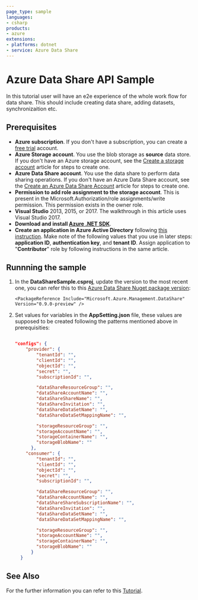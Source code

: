 ```yaml
---
page_type: sample
languages:
- csharp
products:
- azure
extensions:
- platforms: dotnet
- service: Azure Data Share
---
```


# Azure Data Share API Sample

<!-- 
Guidelines on README format: https://review.docs.microsoft.com/help/onboard/admin/samples/concepts/readme-template?branch=master

Guidance on onboarding samples to docs.microsoft.com/samples: https://review.docs.microsoft.com/help/onboard/admin/samples/process/onboarding?branch=master

Taxonomies for products and languages: https://review.docs.microsoft.com/new-hope/information-architecture/metadata/taxonomies?branch=master
-->

In this tutorial user will have an e2e experience of the whole work flow for data share. This should include creating data share, adding datasets, synchronizaition etc. 

## Prerequisites

* **Azure subscription**. If you don't have a subscription, you can create a [free trial](http://azure.microsoft.com/pricing/free-trial/) account.
* **Azure Storage account**. You use the blob storage as **source** data store. If you don't have an Azure storage account, see the [Create a storage account](../storage/common/storage-create-storage-account.md#create-a-storage-account) article for steps to create one.
* **Azure Data Share account**. You use the data share to perform data sharing operations. If you don't have an Azure Data Share account, see the [Create an Azure Data Share Account](https://docs.microsoft.com/en-us/azure/data-share/share-your-data) article for steps to create one.
* **Permission to add role assignment to the storage account**. This is present in the Microsoft.Authorization/role assignments/write permission. This permission exists in the owner role.
* **Visual Studio** 2013, 2015, or 2017. The walkthrough in this article uses Visual Studio 2017.
* **Download and install [Azure .NET SDK](http://azure.microsoft.com/downloads/)**.
* **Create an application in Azure Active Directory** following [this instruction](../azure-resource-manager/resource-group-create-service-principal-portal.md#create-an-azure-active-directory-application). Make note of the following values that you use in later steps: **application ID**, **authentication key**, and **tenant ID**. Assign application to "**Contributor**" role by following instructions in the same article.

## Runnning the sample

1. In the **DataShareSample.csproj**, update the version to the most recent one, you can refer this to this [Azure Data Share Nuget package version](https://www.nuget.org/packages/Microsoft.Azure.Management.DataShare):

    ```
    <PackageReference Include="Microsoft.Azure.Management.DataShare" Version="0.9.0-preview" />
    ```
2. Set values for variables in the **AppSetting.json** file, these values are supposed to be created following the patterns mentioned above in prerequisities: 

    ```json

    "configs": {
        "provider": {
            "tenantId": "",
            "clientId": "",
            "objectId": "",
            "secret": "",
            "subscriptionId": "",

            "dataShareResourceGroup": "",
            "dataShareAccountName": "",
            "dataShareShareName": "",
            "dataShareInvitation": "",
            "dataShareDataSetName": "",
            "dataShareDataSetMappingName": "",

            "storageResourceGroup": "",
            "storageAccountName": "",
            "storageContainerName": "",
            "storageBlobName": ""
          },
        "consumer": {
            "tenantId": "",
            "clientId": "",
            "objectId": "",
            "secret": "",
            "subscriptionId": "",

            "dataShareResourceGroup": "",
            "dataShareAccountName": "",
            "dataShareShareSubscriptionName": "",
            "dataShareInvitation": "",
            "dataShareDataSetName": "",
            "dataShareDataSetMappingName": "",

            "storageResourceGroup": "",
            "storageAccountName": "",
            "storageContainerName": "",
            "storageBlobName": ""
          }
      }

    ```

## See Also

For the further information you can refer to this [Tutorial](https://docs.microsoft.com/en-us/azure/data-share/share-your-data).

